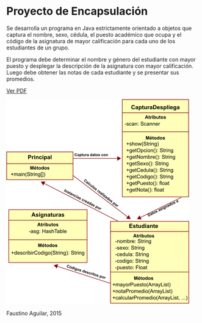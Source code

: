 # Proyecto de Encapsulación

Se desarrolla un programa en Java estrictamente orientado a objetos que captura el nombre, sexo, cédula, el puesto académico que ocupa y el código de la asignatura de mayor calificación para cada uno de los estudiantes de un grupo.

El programa debe determinar el nombre y género del estudiante con mayor puesto y desplegar la descripción de la asignatura con mayor calificación. Luego debe obtener las notas de cada estudiante y se presentar sus promedios.

[Ver PDF](https://raw.githubusercontent.com/faustinoaq/tareas-java/master/2.Encapsulacion/Encapsulacion.pdf)

![Encapsulacion](https://raw.githubusercontent.com/faustinoaq/tareas-java/master/2.Encapsulacion/Encapsulacion.png)

Faustino Aguilar, 2015
